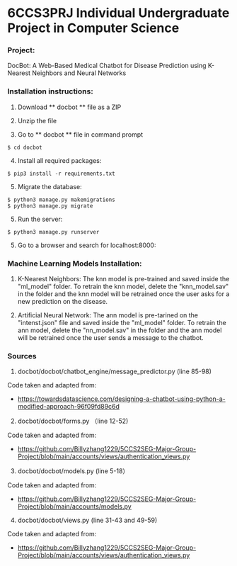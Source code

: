 # 6CCS3PRJ Individual Undergraduate Project in Computer Science

### Project:
DocBot: A Web-Based Medical Chatbot for Disease Prediction using K-Nearest Neighbors and Neural Networks

### Installation instructions:

1. Download ** docbot ** file as a ZIP

2. Unzip the file

3. Go to ** docbot ** file in command prompt

```
$ cd docbot
```
4. Install all required packages:

```
$ pip3 install -r requirements.txt
```
5. Migrate the database:

```
$ python3 manage.py makemigrations
$ python3 manage.py migrate
```
5. Run the server:

```
$ python3 manage.py runserver
```
5. Go to a browser and search for localhost:8000:

### Machine Learning Models Installation:

1. K-Nearest Neighbors:
The knn model is pre-trained and saved inside the "ml_model" folder. To retrain the knn model, delete the "knn_model.sav" in the folder and the knn model will be retrained once the user asks for a new prediction on the disease.

2. Artificial Neural Network:
The ann model is pre-tarined on the "intenst.json" file and saved inside the "ml_model" folder. To retrain the ann model, delete the "nn_model.sav" in the folder and the ann model will be retrained once the user sends a message to the chatbot.

### Sources

1. docbot/docbot/chatbot_engine/message_predictor.py (line 85-98)

 Code taken and adapted from: 
  - https://towardsdatascience.com/designing-a-chatbot-using-python-a-modified-approach-96f09fd89c6d

2. docbot/docbot/forms.py （line 12-52)

 Code taken and adapted from: 
  - https://github.com/Billyzhang1229/5CCS2SEG-Major-Group-Project/blob/main/accounts/views/authentication_views.py

3. docbot/docbot/models.py (line 5-18）

 Code taken and adapted from: 
  - https://github.com/Billyzhang1229/5CCS2SEG-Major-Group-Project/blob/main/accounts/models.py

4. docbot/docbot/views.py (line 31-43 and 49-59) 

Code taken and adapted from: 
  - https://github.com/Billyzhang1229/5CCS2SEG-Major-Group-Project/blob/main/accounts/views/authentication_views.py

